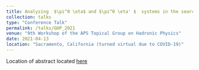 ```yaml
---
title: Analyzing ￼$\pi^0 \eta$ and $\pi^0 \eta' $￼ systems in the search for exotic hybrid mesons at GlueX- GHP 
collection: talks
type: "Conference Talk"
permalink: /talks/GHP_2021
venue: "9th Workshop of the APS Topical Group on Hadronic Physics"
date: 2021-04-13
location: "Sacramento, California (turned virtual due to COVID-19)"
---
```


Location of abstract located [here](https://indico.jlab.org/event/412/contributions/7768/)

